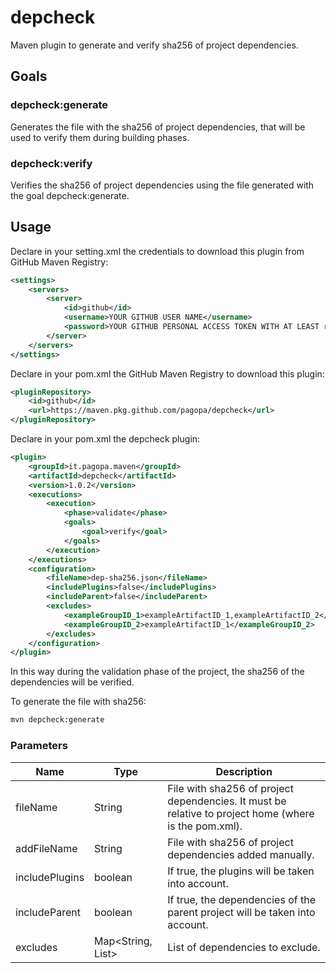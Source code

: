 # depcheck
Maven plugin to generate and verify sha256 of project dependencies.

## Goals
### depcheck:generate
Generates the file with the sha256 of project dependencies, that will be used to verify them during building phases.

### depcheck:verify
Verifies the sha256 of project dependencies using the file generated with the goal depcheck:generate.

## Usage
Declare in your setting.xml the credentials to download this plugin from GitHub Maven Registry:

```xml
<settings>
	<servers>
		<server>
			<id>github</id>
			<username>YOUR GITHUB USER NAME</username>
			<password>YOUR GITHUB PERSONAL ACCESS TOKEN WITH AT LEAST read:packages SCOPE</password>
		</server>
	</servers>
</settings>
```

Declare in your pom.xml the GitHub Maven Registry to download this plugin:

```xml
<pluginRepository>
	<id>github</id>
	<url>https://maven.pkg.github.com/pagopa/depcheck</url>
</pluginRepository>
```

Declare in your pom.xml the depcheck plugin:

```xml
<plugin>
	<groupId>it.pagopa.maven</groupId>
	<artifactId>depcheck</artifactId>
	<version>1.0.2</version>
	<executions>
		<execution>
			<phase>validate</phase>
			<goals>
				<goal>verify</goal>
			</goals>
		</execution>
	</executions>
	<configuration>
		<fileName>dep-sha256.json</fileName>
		<includePlugins>false</includePlugins>
		<includeParent>false</includeParent>
		<excludes>
			<exampleGroupID_1>exampleArtifactID_1,exampleArtifactID_2</exampleGroupID_1>
			<exampleGroupID_2>exampleArtifactID_1</exampleGroupID_2>
		</excludes>
	</configuration>
</plugin>
```

In this way during the validation phase of the project, the sha256 of the dependencies will be verified.

To generate the file with sha256:

```bash
mvn depcheck:generate
```

### Parameters
| Name           | Type                      | Description                                                                                           |
| -------------- | ------------------------- | ----------------------------------------------------------------------------------------------------- |
| fileName       | String                    | File with sha256 of project dependencies. It must be relative to project home (where is the pom.xml). |
| addFileName    | String                    | File with sha256 of project dependencies added manually.                                              |
| includePlugins | boolean                   | If true, the plugins will be taken into account.                                                      |
| includeParent  | boolean                   | If true, the dependencies of the parent project will be taken into account.                           |
| excludes       | Map<String, List<String>> | List of dependencies to exclude.                                                                      |
